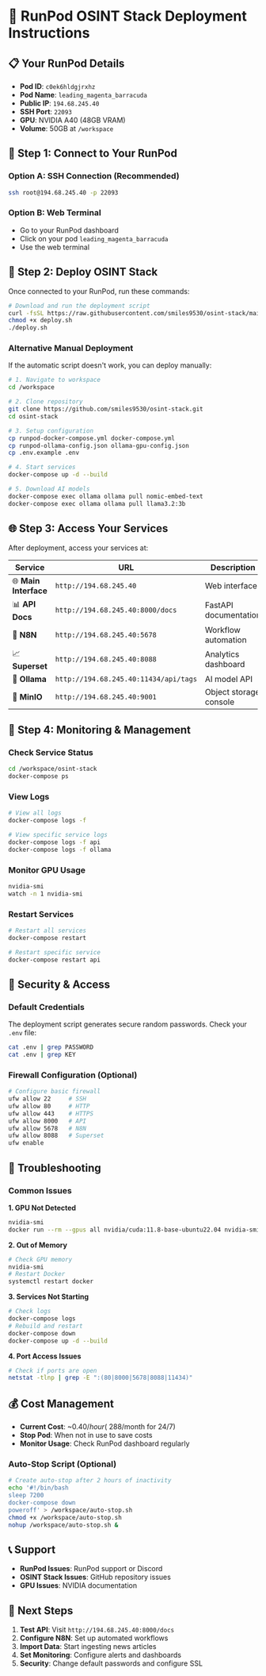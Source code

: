 # 🚀 RunPod OSINT Stack Deployment Instructions

## 📋 Your RunPod Details
- **Pod ID**: `c0ek6hldgjrxhz`
- **Pod Name**: `leading_magenta_barracuda`
- **Public IP**: `194.68.245.40`
- **SSH Port**: `22093`
- **GPU**: NVIDIA A40 (48GB VRAM)
- **Volume**: 50GB at `/workspace`

## 🔗 Step 1: Connect to Your RunPod

### Option A: SSH Connection (Recommended)
```bash
ssh root@194.68.245.40 -p 22093
```

### Option B: Web Terminal
- Go to your RunPod dashboard
- Click on your pod `leading_magenta_barracuda`
- Use the web terminal

## 🚀 Step 2: Deploy OSINT Stack

Once connected to your RunPod, run these commands:

```bash
# Download and run the deployment script
curl -fsSL https://raw.githubusercontent.com/smiles9530/osint-stack/main/runpod-deployment-script.sh -o deploy.sh
chmod +x deploy.sh
./deploy.sh
```

### Alternative Manual Deployment
If the automatic script doesn't work, you can deploy manually:

```bash
# 1. Navigate to workspace
cd /workspace

# 2. Clone repository
git clone https://github.com/smiles9530/osint-stack.git
cd osint-stack

# 3. Setup configuration
cp runpod-docker-compose.yml docker-compose.yml
cp runpod-ollama-config.json ollama-gpu-config.json
cp .env.example .env

# 4. Start services
docker-compose up -d --build

# 5. Download AI models
docker-compose exec ollama ollama pull nomic-embed-text
docker-compose exec ollama ollama pull llama3.2:3b
```

## 🌐 Step 3: Access Your Services

After deployment, access your services at:

| Service | URL | Description |
|---------|-----|-------------|
| 🌐 **Main Interface** | `http://194.68.245.40` | Web interface |
| 📊 **API Docs** | `http://194.68.245.40:8000/docs` | FastAPI documentation |
| 🔧 **N8N** | `http://194.68.245.40:5678` | Workflow automation |
| 📈 **Superset** | `http://194.68.245.40:8088` | Analytics dashboard |
| 🤖 **Ollama** | `http://194.68.245.40:11434/api/tags` | AI model API |
| 💾 **MinIO** | `http://194.68.245.40:9001` | Object storage console |

## 🔧 Step 4: Monitoring & Management

### Check Service Status
```bash
cd /workspace/osint-stack
docker-compose ps
```

### View Logs
```bash
# View all logs
docker-compose logs -f

# View specific service logs
docker-compose logs -f api
docker-compose logs -f ollama
```

### Monitor GPU Usage
```bash
nvidia-smi
watch -n 1 nvidia-smi
```

### Restart Services
```bash
# Restart all services
docker-compose restart

# Restart specific service
docker-compose restart api
```

## 🔐 Security & Access

### Default Credentials
The deployment script generates secure random passwords. Check your `.env` file:
```bash
cat .env | grep PASSWORD
cat .env | grep KEY
```

### Firewall Configuration (Optional)
```bash
# Configure basic firewall
ufw allow 22     # SSH
ufw allow 80     # HTTP
ufw allow 443    # HTTPS  
ufw allow 8000   # API
ufw allow 5678   # N8N
ufw allow 8088   # Superset
ufw enable
```

## 🚨 Troubleshooting

### Common Issues

**1. GPU Not Detected**
```bash
nvidia-smi
docker run --rm --gpus all nvidia/cuda:11.8-base-ubuntu22.04 nvidia-smi
```

**2. Out of Memory**
```bash
# Check GPU memory
nvidia-smi
# Restart Docker
systemctl restart docker
```

**3. Services Not Starting**
```bash
# Check logs
docker-compose logs
# Rebuild and restart
docker-compose down
docker-compose up -d --build
```

**4. Port Access Issues**
```bash
# Check if ports are open
netstat -tlnp | grep -E ":(80|8000|5678|8088|11434)"
```

## 💰 Cost Management

- **Current Cost**: ~$0.40/hour (~$288/month for 24/7)
- **Stop Pod**: When not in use to save costs
- **Monitor Usage**: Check RunPod dashboard regularly

### Auto-Stop Script (Optional)
```bash
# Create auto-stop after 2 hours of inactivity
echo '#!/bin/bash
sleep 7200
docker-compose down
poweroff' > /workspace/auto-stop.sh
chmod +x /workspace/auto-stop.sh
nohup /workspace/auto-stop.sh &
```

## 📞 Support

- **RunPod Issues**: RunPod support or Discord
- **OSINT Stack Issues**: GitHub repository issues
- **GPU Issues**: NVIDIA documentation

## 🎯 Next Steps

1. **Test API**: Visit `http://194.68.245.40:8000/docs`
2. **Configure N8N**: Set up automated workflows
3. **Import Data**: Start ingesting news articles
4. **Set Monitoring**: Configure alerts and dashboards
5. **Security**: Change default passwords and configure SSL

